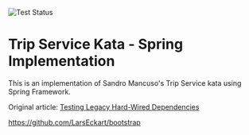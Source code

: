 ![Test Status](../../workflows/test/badge.svg)

# Trip Service Kata - Spring Implementation

This is an implementation of Sandro Mancuso's Trip Service kata using Spring Framework.

Original article: [Testing Legacy Hard-Wired Dependencies](https://www.codurance.com/publications/2011/07/16/testing-legacy-hard-wired-dependencies)

https://github.com/LarsEckart/bootstrap
